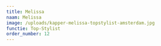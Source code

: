 ```yaml
---
title: Melissa
naam: Melissa
image: /uploads/kapper-melissa-topstylist-amsterdam.jpg
functie: Top-Stylist
order_number: 12
---
```

